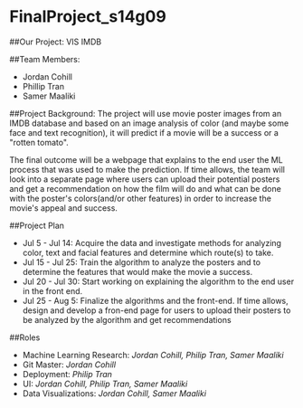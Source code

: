 # FinalProject_s14g09

##Our Project:
VIS IMDB

##Team Members:
- Jordan Cohill
- Phillip Tran
- Samer Maaliki

##Project Background:
The project will use movie poster images from an IMDB database and based on an image analysis of color (and maybe some face and text recognition), it will predict if a movie will be a success or a "rotten tomato".  

The final outcome will be a webpage that explains to the end user the ML process that was used to make the prediction.  If time allows, the team will look into a separate page where users can upload their potential posters and get a recommendation on how the film will do and what can be done with the poster's colors(and/or other features) in order to increase the movie's appeal and success.

##Project Plan

- Jul 5 - Jul 14: Acquire the data and investigate methods for analyzing color, text and facial features and determine which route(s) to take. 
- Jul 15 - Jul 25: Train the algorithm to analyze the posters and to determine the features that would make the movie a success. 
- Jul 20 - Jul 30: Start working on explaining the algorithm to the end user in the front end.
- Jul 25 - Aug 5: Finalize the algorithms and the front-end. If time allows, design and develop a fron-end page for users to upload their posters to be analyzed by the algorithm and get recommendations

 
##Roles

* Machine Learning Research: *Jordan Cohill, Philip Tran, Samer Maaliki*
* Git Master: *Jordan Cohill*
* Deployment: *Philip Tran*
* UI: *Jordan Cohill, Philip Tran, Samer Maaliki*
* Data Visualizations: *Jordan Cohill, Samer Maaliki*